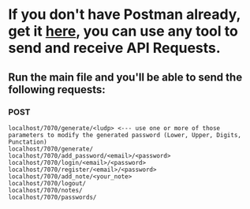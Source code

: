 # If you don't have Postman already, get it [here](https://www.postman.com/), you can use any tool to send and receive API Requests.
## Run the main file and you'll be able to send the following requests:

### POST
```
localhost/7070/generate/<ludp> <--- use one or more of those parameters to modify the generated password (Lower, Upper, Digits, Punctation)
localhost/7070/generate/
localhost/7070/add_password/<email>/<password>
localhost/7070/login/<email>/<password>
localhost/7070/register/<email>/<password>
localhost/7070/add_note/<your_note>
localhost/7070/logout/
localhost/7070/notes/
localhost/7070/passwords/
```
